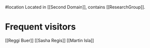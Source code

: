 #location 
Located in [[Second Domain]], contains [[ResearchGroup]].

# Frequent visitors
[[Reggi Buer]]
[[Sasha Regis]]
[[Martin Isla]]


